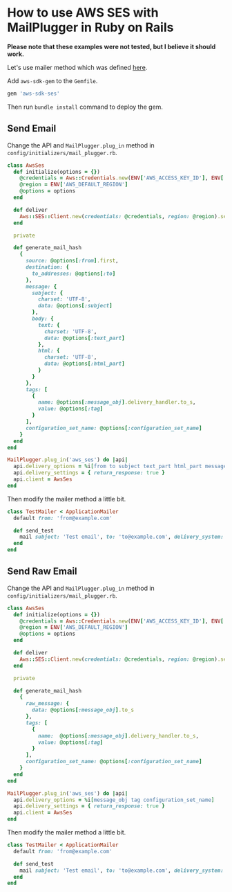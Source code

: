 # How to use AWS SES with MailPlugger in Ruby on Rails

**Please note that these examples were not tested, but I believe it should work.**

Let's use mailer method which was defined [here](https://github.com/norbertszivos/mail_plugger/blob/main/docs/usage_in_ruby_on_rails.md).

Add `aws-sdk-gem` to the `Gemfile`.

```ruby
gem 'aws-sdk-ses'
```

Then run `bundle install` command to deploy the gem.

## Send Email

Change the API and `MailPlugger.plug_in` method in `config/initializers/mail_plugger.rb`.

```ruby
class AwsSes
  def initialize(options = {})
    @credentials = Aws::Credentials.new(ENV['AWS_ACCESS_KEY_ID'], ENV['AWS_SECRET_ACCESS_KEY'])
    @region = ENV['AWS_DEFAULT_REGION']
    @options = options
  end

  def deliver
    Aws::SES::Client.new(credentials: @credentials, region: @region).send_email(generate_mail_hash)
  end

  private

  def generate_mail_hash
    {
      source: @options[:from].first,
      destination: {
        to_addresses: @options[:to]
      },
      message: {
        subject: {
          charset: 'UTF-8',
          data: @options[:subject]
        },
        body: {
          text: {
            charset: 'UTF-8',
            data: @options[:text_part]
          },
          html: {
            charset: 'UTF-8',
            data: @options[:html_part]
          }
        }
      },
      tags: [
        {
          name: @options[:message_obj].delivery_handler.to_s,
          value: @options[:tag]
        }
      ],
      configuration_set_name: @options[:configuration_set_name]
    }
  end
end

MailPlugger.plug_in('aws_ses') do |api|
  api.delivery_options = %i[from to subject text_part html_part message_obj tag configuration_set_name]
  api.delivery_settings = { return_response: true }
  api.client = AwsSes
end
```

Then modify the mailer method a little bit.

```ruby
class TestMailer < ApplicationMailer
  default from: 'from@example.com'

  def send_test
    mail subject: 'Test email', to: 'to@example.com', delivery_system: 'aws_ses', tag: 'send_test', configuration_set_name: "#{Rails.env}_events_tracking"
  end
end
```

## Send Raw Email

Change the API and `MailPlugger.plug_in` method in `config/initializers/mail_plugger.rb`.

```ruby
class AwsSes
  def initialize(options = {})
    @credentials = Aws::Credentials.new(ENV['AWS_ACCESS_KEY_ID'], ENV['AWS_SECRET_ACCESS_KEY'])
    @region = ENV['AWS_DEFAULT_REGION']
    @options = options
  end

  def deliver
    Aws::SES::Client.new(credentials: @credentials, region: @region).send_raw_email(generate_mail_hash)
  end

  private

  def generate_mail_hash
    {
      raw_message: {
        data: @options[:message_obj].to_s
      },
      tags: [
        {
          name:  @options[:message_obj].delivery_handler.to_s,
          value: @options[:tag]
        }
      ],
      configuration_set_name: @options[:configuration_set_name]
    }
  end
end

MailPlugger.plug_in('aws_ses') do |api|
  api.delivery_options = %i[message_obj tag configuration_set_name]
  api.delivery_settings = { return_response: true }
  api.client = AwsSes
end
```

Then modify the mailer method a little bit.

```ruby
class TestMailer < ApplicationMailer
  default from: 'from@example.com'

  def send_test
    mail subject: 'Test email', to: 'to@example.com', delivery_system: 'aws_ses', tag: 'send_test', configuration_set_name: "#{Rails.env}_events_tracking"
  end
end
```
